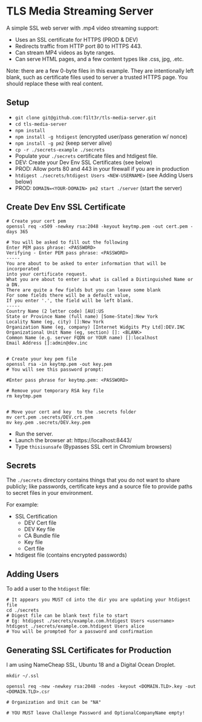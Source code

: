 # TLS Media Streaming Server

A simple SSL web server with .mp4 video streaming support:

- Uses an SSL certificate for HTTPS (PROD & DEV)
- Redirects traffic from HTTP port 80 to HTTPS 443.
- Can stream MP4 videos as byte ranges.
- Can serve HTML pages, and a few content types like .css, jpg, .etc.

Note: there are a few 0-byte files in this example. They are intentionally left blank, such as certificate files used to server a trusted HTTPS page. You should replace these with real content.

## Setup

- `git clone git@github.com:f1lt3r/tls-media-server.git`
- `cd tls-media-server`
- `npm install`
- `npm install -g htdigest` (encrypted user/pass generation w/ nonce)
- `npm install -g pm2` (keep server alive)
- `cp -r ./secrets-example ./secrets`
- Populate your `./secrets` certificate files and htdigest file. 
- DEV: Create your Dev Env  SSL Certificates (see below)
- PROD: Allow ports 80 and 443 in your firewall if you are in production
- `htdigest ./secrets/htdigest Users <NEW-USERNAME>` (see Adding Users below)
- PROD: `DOMAIN=<YOUR-DOMAIN> pm2 start ./server` (start the server)

## Create Dev Env SSL Certificate

```shell
# Create your cert pem 
openssl req -x509 -newkey rsa:2048 -keyout keytmp.pem -out cert.pem -days 365

# You will be asked to fill out the following
Enter PEM pass phrase: <PASSWORD>
Verifying - Enter PEM pass phrase: <PASSWORD>
-----
You are about to be asked to enter information that will be incorporated
into your certificate request.
What you are about to enter is what is called a Distinguished Name or a DN.
There are quite a few fields but you can leave some blank
For some fields there will be a default value,
If you enter '.', the field will be left blank.
-----
Country Name (2 letter code) [AU]:US
State or Province Name (full name) [Some-State]:New York
Locality Name (eg, city) []:New York
Organization Name (eg, company) [Internet Widgits Pty Ltd]:DEV.INC
Organizational Unit Name (eg, section) []: <BLANK>
Common Name (e.g. server FQDN or YOUR name) []:localhost
Email Address []:admin@dev.inc


# Create your key pem file
openssl rsa -in keytmp.pem -out key.pem
# You will see this password prompt:

#Enter pass phrase for keytmp.pem: <PASSWORD>

# Remove your temporary RSA key file
rm keytmp.pem


# Move your cert and key  to the .secrets folder
mv cert.pem .secrets/DEV.crt.pem
mv key.pem .secrets/DEV.key.pem
```

- Run the server.
- Launch the browser at: https://localhost:8443/
- Type `thisisunsafe` (Bypasses SSL cert in Chromium browsers)

## Secrets

The `./secrets` directory contains things that you do not want to share publicly; like passwords, certificate keys and a source file to provide paths to secret files in your environment.

For example:

- SSL Certification
	+ DEV Cert file
	+ DEV Key file
	+ CA Bundle file
	+ Key file
	+ Cert file
- htdigest file (contains encrypted passwords)

## Adding Users

To add a user to the `htdigest` file:

```shell
# It appears you MUST cd into the dir you are updating your htdigest file
cd ./secrets
# Digest file can be blank text file to start
# Eg: htdigest ./secrets/example.com.htdigest Users <username>
htdigest ./secrets/example.com.htdigest Users alice
# You will be prompted for a password and confirmation
```

## Generating SSL Certificates for Production

I am using NameCheap SSL, Ubuntu 18 and a Digital Ocean Droplet.

```shell
mkdir ~/.ssl

openssl req -new -newkey rsa:2048 -nodes -keyout <DOMAIN.TLD>.key -out <DOMAIN.TLD>.csr

# Organization and Unit can be "NA"

# YOU MUST leave Challenge Password and OptionalCompanyName empty!
```




